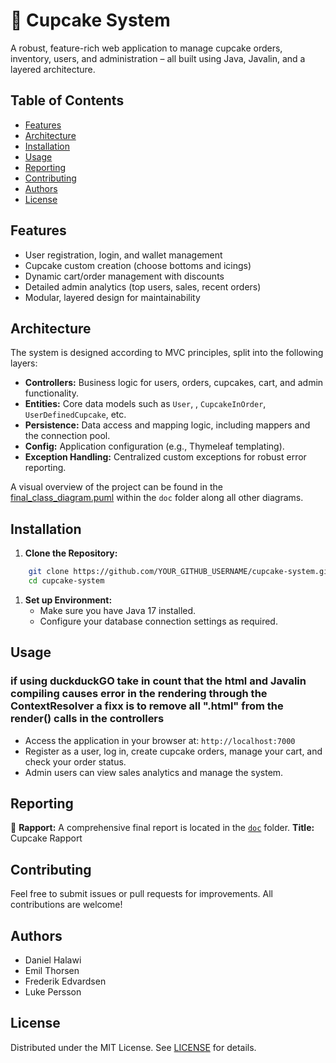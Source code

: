 # 🧁 Cupcake System



A robust, feature-rich web application to manage cupcake orders, inventory, users, and administration – all built using Java, Javalin, and a layered architecture.
## Table of Contents
- [Features](#features)
- [Architecture](#architecture)
- [Installation](#installation)
- [Usage](#usage)
- [Reporting](#reporting)
- [Contributing](#contributing)
- [Authors](#authors)
- [License](#license)

## Features
- User registration, login, and wallet management
- Cupcake custom creation (choose bottoms and icings)
- Dynamic cart/order management with discounts
- Detailed admin analytics (top users, sales, recent orders)
- Modular, layered design for maintainability

## Architecture
The system is designed according to MVC principles, split into the following layers:
- **Controllers:** Business logic for users, orders, cupcakes, cart, and admin functionality.
- **Entities:** Core data models such as `User`, , `CupcakeInOrder`, `UserDefinedCupcake`, etc. 
- **Persistence:** Data access and mapping logic, including mappers and the connection pool.
- **Config:** Application configuration (e.g., Thymeleaf templating).
- **Exception Handling:** Centralized custom exceptions for robust error reporting.

A visual overview of the project can be found in the [final_class_diagram.puml](doc/final_class_diagram.puml) within the `doc` folder along all other diagrams.
## Installation
1. **Clone the Repository:**
``` sh
    git clone https://github.com/YOUR_GITHUB_USERNAME/cupcake-system.git
    cd cupcake-system
```
1. **Set up Environment:**
    - Make sure you have Java 17 installed.
    - Configure your database connection settings as required.


## Usage
### if using duckduckGO take in count that the html and Javalin compiling causes error in the rendering through the ContextResolver a fixx is to remove all ".html" from the render() calls in the controllers

- Access the application in your browser at: `http://localhost:7000`
- Register as a user, log in, create cupcake orders, manage your cart, and check your order status.
- Admin users can view sales analytics and manage the system.

## Reporting
📄 **Rapport:**
A comprehensive final report is located in the [`doc`](doc) folder.
**Title:** Cupcake  Rapport

## Contributing
Feel free to submit issues or pull requests for improvements. All contributions are welcome!
## Authors
- Daniel Halawi
- Emil Thorsen
- Frederik Edvardsen
- Luke Persson

## License
Distributed under the MIT License. See [LICENSE](LICENSE) for details.

